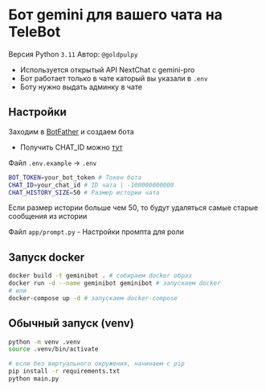 # Бот gemini для вашего чата на TeleBot
Версия Python `3.11`
Автор: `@goldpulpy`

- Используется открытый API NextChat с gemini-pro 
- Бот работает только в чате каторый вы указали в `.env`
- Боту нужно выдать админку в чате

## Настройки
Заходим в [BotFather](https://t.me/BotFather) и создаем бота
- Получить CHAT_ID можно [тут](https://t.me/username_to_id_bot)


Файл `.env.example` -> `.env`

```bash
BOT_TOKEN=your_bot_token # Токен бота
CHAT_ID=your_chat_id # ID чата | -100000000000
CHAT_HISTORY_SIZE=50 # Размер истории чата
```
Если размер истории больше чем 50, то будут удаляться самые старые сообщения из истории


Файл `app/prompt.py` - Настройки промпта для роли

## Запуск docker
```bash
docker build -t geminibot . # собираем docker образ
docker run -d --name geminibot geminibot # запускаем docker
# или
docker-compose up -d # запускаем docker-compose

```

## Обычный запуск (venv)
```bash
python -m venv .venv
source .venv/bin/activate

# если без виртуального окружения, начинаем с pip
pip install -r requirements.txt
python main.py
```